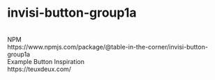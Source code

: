 # invisi-button-group1a
<br>
NPM<br>
https://www.npmjs.com/package/@table-in-the-corner/invisi-button-group1a
<br> Example Button Inspiration<br>
https://teuxdeux.com/
